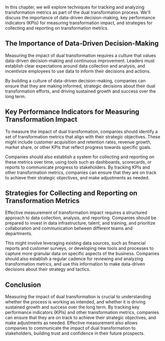 
In this chapter, we will explore techniques for tracking and analyzing transformation metrics as part of the dual transformation process. We'll discuss the importance of data-driven decision-making, key performance indicators (KPIs) for measuring transformation impact, and strategies for collecting and reporting on transformation metrics.

The Importance of Data-Driven Decision-Making
---------------------------------------------

Measuring the impact of dual transformation requires a culture that values data-driven decision-making and continuous improvement. Leaders must establish clear expectations around data collection and analysis, and incentivize employees to use data to inform their decisions and actions.

By building a culture of data-driven decision-making, companies can ensure that they are making informed, strategic decisions about their dual transformation efforts, and driving sustained growth and success over the long term.

Key Performance Indicators for Measuring Transformation Impact
--------------------------------------------------------------

To measure the impact of dual transformation, companies should identify a set of transformation metrics that align with their strategic objectives. These might include customer acquisition and retention rates, revenue growth, market share, or other KPIs that reflect progress towards specific goals.

Companies should also establish a system for collecting and reporting on these metrics over time, using tools such as dashboards, scorecards, or reports to communicate progress to stakeholders. By tracking KPIs and other transformation metrics, companies can ensure that they are on track to achieve their strategic objectives, and make adjustments as needed.

Strategies for Collecting and Reporting on Transformation Metrics
-----------------------------------------------------------------

Effective measurement of transformation impact requires a structured approach to data collection, analysis, and reporting. Companies should be prepared to invest in data infrastructure, talent, and training, and prioritize collaboration and communication between different teams and departments.

This might involve leveraging existing data sources, such as financial reports and customer surveys, or developing new tools and processes to capture more granular data on specific aspects of the business. Companies should also establish a regular cadence for reviewing and analyzing transformation metrics, and use this information to make data-driven decisions about their strategy and tactics.

Conclusion
----------

Measuring the impact of dual transformation is crucial to understanding whether the process is working as intended, and whether it is driving sustained growth and success over the long term. By tracking key performance indicators (KPIs) and other transformation metrics, companies can ensure that they are on track to achieve their strategic objectives, and make adjustments as needed. Effective measurement also allows companies to communicate the impact of dual transformation to stakeholders, building trust and confidence in their future prospects.
